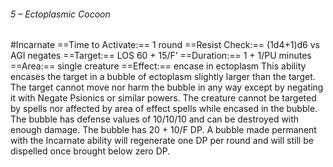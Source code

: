 ###### 5 – Ectoplasmic Cocoon
#Incarnate
==Time to Activate:== 1 round
==Resist Check:== (1d4+1)d6 vs AGI negates
==Target:== LOS 60 + 15/F’
==Duration:== 1 + 1/PU minutes
==Area:== single creature
==Effect:== encase in ectoplasm
This ability encases the target in a bubble of ectoplasm slightly larger than the target. The target cannot move nor harm the bubble in any way except by negating it with Negate Psionics or similar powers. The creature cannot be targeted by spells nor affected by area of effect spells while encased in the bubble. The bubble has defense values of 10/10/10 and can be destroyed with enough damage. The bubble has 20 + 10/F DP. A bubble made permanent with the Incarnate ability will regenerate one DP per round and will still be dispelled once brought below zero DP.
